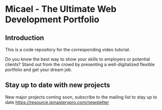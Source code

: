 # Micael - The Ultimate Web Development Portfolio 

## Introduction
This is a code repository for the corresponding video tutorial.

Do you know the best way to show your skills to employers or potential clients? Stand out from the crowd by presenting a well-digitalized flexible portfolio and get your dream job.

## Stay up to date with new projects
New major projects coming soon, subscribe to the mailing list to stay up to date https://resource.jsmasterypro.com/newsletter

